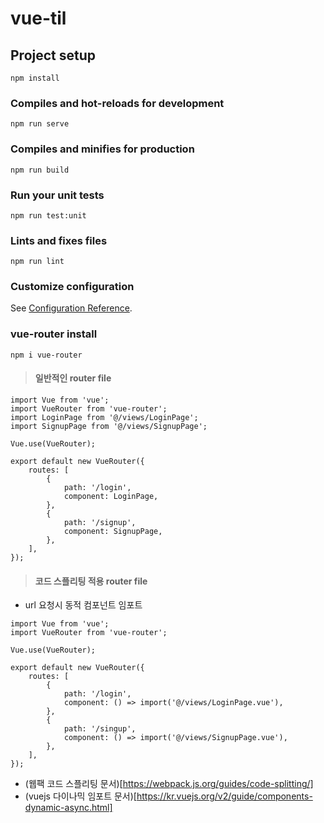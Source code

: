 # vue-til

## Project setup
```
npm install
```

### Compiles and hot-reloads for development
```
npm run serve
```

### Compiles and minifies for production
```
npm run build
```

### Run your unit tests
```
npm run test:unit
```

### Lints and fixes files
```
npm run lint
```

### Customize configuration
See [Configuration Reference](https://cli.vuejs.org/config/).

### vue-router install
```
npm i vue-router
```
>#### 일반적인 router file
```
import Vue from 'vue';
import VueRouter from 'vue-router';
import LoginPage from '@/views/LoginPage';
import SignupPage from '@/views/SignupPage';

Vue.use(VueRouter);

export default new VueRouter({
	routes: [
		{
			path: '/login',
			component: LoginPage,
		},
		{
			path: '/signup',
			component: SignupPage,
		},
	],
});
```
>#### 코드 스플리팅 적용 router file
- url 요청시 동적 컴포넌트 임포트
```
import Vue from 'vue';
import VueRouter from 'vue-router';

Vue.use(VueRouter);

export default new VueRouter({
	routes: [
		{
			path: '/login',
			component: () => import('@/views/LoginPage.vue'),
		},
		{
			path: '/singup',
			component: () => import('@/views/SignupPage.vue'),
		},
	],
});
```
- (웹팩 코드 스플리팅 문서)[https://webpack.js.org/guides/code-splitting/]
- (vuejs 다이나믹 임포트 문서)[https://kr.vuejs.org/v2/guide/components-dynamic-async.html]